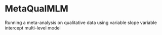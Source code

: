# MetaQualMLM
Running a meta-analysis on qualitative data using variable slope variable intercept multi-level model
